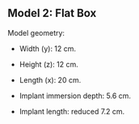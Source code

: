 ## Model 2: Flat Box

Model geometry:
-	Width (y):   12 cm.
-	Height (z):  12 cm.
-	Length (x):  20 cm.
  
-	Implant immersion depth:  5.6 cm.
-	Implant length: reduced   7.2 cm.


